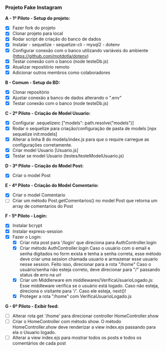 ### Projeto Fake Instagram

**A - 1º Piloto - Setup do projeto:**
- [x] Fazer fork do projeto
- [x] Clonar projeto para local
- [x] Rodar script de criação do banco de dados
- [x] Instalar
        - sequelize
        - sequelize-cli
        - mysql2
        - dotenv
- [x] Configurar conexão com o banco utilizando variáveis do ambiente (https://github.com/motdotla/dotenv)
- [x] Testar conexão com o banco (node testeDb.js)
- [x] Atualizar repositório remoto
- [x] Adicionar outros membros como colaboradores

**B - Comum - Setup do BD:**
- [x] Clonar repositório
- [x] Ajustar conexão a banco de dados alterando o ".env"
- [x] Testar conexão com o banco (node testeDb.js)

**C - 2º Piloto - Criação de Model Usuario:**
- [x] Configurar .sequelizerc ["models": path.resolve("models")]
- [x] Rodar o sequelize para criação/configuração de pasta de models [npx sequelize init:models]
- [x] Alterar a linha 8 do models/index.js para que o require carregue as configurações corretamente.
- [x] Criar model Usuario [Usuario.js]
- [x] Testar se model Usuario (testes/testeModelUsuario.js)

**D - 3º Piloto - Criação do Model Post:**
- [x] Criar o model Post

**E - 4º Piloto - Criação do Model Comentario:**
- [x] Criar o model Comentario
- [ ] Criar um método Post.getComentarios() no model Post que retorna um array de comentarios do Post

**F - 5º Piloto - Login:**
- [x] Instalar bcrypt
- [x] Instalar express-session
- [x] Fazer o Login:
    - [x] Criar rota post para '/login' que direciona para AuthController.login
    - [x] Criar método AuthController.login
            Caso o usuário com o email e senha digitados no form exista e tenha a senha
            correta, esse método deve criar uma session chamada usuario e armazenar
            esse usuario nesse session. Feito isso, direcionar para a rota "/home"
            Caso o usuário/senha não esteja correto, deve direcionar para "/" passando
            status de erro na url
    - [x] Criar um Middlerware em middlewares/VerificaUsuarioLogado.js:
            Esse middleware verifica se o usuário está logado. Caso não esteja, direciona o
            visitante para '/'. Caso ele esteja, next()!
    - [x] Proteger a rota "/home" com VerificaUsuarioLogado.js

**G - 6º Piloto - Exibir feed:**
- [ ] Alterar rota get '/home' para direcionar controller HomeController.show
- [ ] Criar o HomeController com método show.
        O método HomeController.show deve renderizar a view index.ejs
        passando para ela o Usuario logado.
- [ ] Alterar a view index.ejs para mostrar todos os posts e todos os comentários de cada post